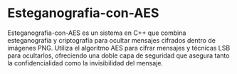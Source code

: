 # Esteganografia-con-AES
Esteganografia-con-AES es un sistema en C++ que combina esteganografía y criptografía para ocultar mensajes cifrados dentro de imágenes PNG. Utiliza el algoritmo AES para cifrar mensajes y técnicas LSB para ocultarlos, ofreciendo una doble capa de seguridad que asegura tanto la confidencialidad como la invisibilidad del mensaje.
